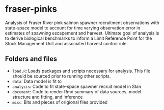 # fraser-pinks
Analysis of Fraser River pink salmon spawner recruitment observations with state-space model to account for time varying observation error in estimates of spawning escapement and harvest. Ultimate goal of analysis is to derive biological benchmarks to inform a Limit Reference Point for the Stock Management Unit and associated harvest control rule. 

## Folders and files
- `load.R`: Loads packages and scripts necessary for analysis. This file should be sourced prior to running other scripts.
- `data`: Data model is fit to
- `analysis`: Code to fit state-space spawner recruit model in Stan
- `document`: Code to render Rmd summary of data sources, model structure and fitting, and inference
- `misc`: Bits and pieces of origional files provided 
